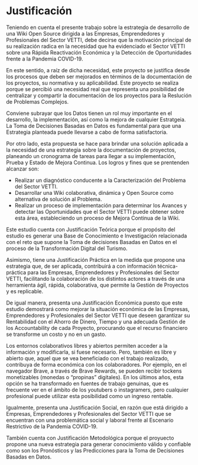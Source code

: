 # Justificación

Teniendo en cuenta el presente trabajo sobre la estrategia de desarrollo de una Wiki Open Source dirigida a las Empresas, Emprendedores y Profesionales del Sector VETTI, debe decirse que la motivación principal de su realización radica en la necesidad que ha evidenciado el Sector VETTI sobre una Rápida Reactivación Económica y la Detección de Oportunidades frente a la Pandemia COVID-19.

En este sentido, a raíz de dicha necesidad, este proyecto se justifica desde los procesos que deben ser mejorados en términos de la documentación de los proyectos, su normativa y su aplicabilidad. Este proyecto se realiza porque se percibió una necesidad real que representa una posibilidad de centralizar y compartir la documentación de los proyectos para la Reslución de Problemas Complejos. 

Conviene subrayar que los Datos tienen un rol muy importante en el desarrollo, la implementación, así como la mejora de cualquier Estratgeia. La Toma de Decisiones Basadas en Datos es fundamental para que una Estrategia planteada puede llevarse a cabo de forma satisfactoria.

Por otro lado, esta propuesta se hace para brindar una solución aplicada a la necesidad de una estrategia sobre la documentación de proyectos, planeando un cronograma de tareas para llegar a su implementación, Prueba y Estado de Mejora Continua. Los logros y fines que se prentenden alcanzar son:
* Realizar un diagnóstico conducente a la Caracterización del Problema del Sector VETTI.
* Desarrollar una Wiki colaborativa, dinámica y Open Source como alternativa de solución al Problema.
* Realizar un proceso de implementación para determinar los Avances y detectar las Oportunidades que el Sector VETTI puede obtener sobre esta área, estableciendo un proceso de Mejora Continua de la Wiki.

Este estudio cuenta con Justificación Teórica porque el propósito del estudio es generar una Base de Conocimiento
e Investigación relacionada con el reto que supone la Toma de decisiones Basadas en Datos en el proceso de la Transformación Digital del Turismo.

Asimismo, tiene una Justificación Práctica en la medida que propone una estrategia que, de ser aplicada, contribuirá a con información técnica-práctica para las Empresas, Emprendedores y Profesionales del Sector VETTI, facilitando la colaboración de
los distintos actores a través de una herramienta ágil, rápida, colaborativa,
que permite la Gestión de Proyectos y es replicable.

De igual manera, presenta una Justificación Económica puesto que este estudio demostrará como mejorar la situación económica de las Empresas, Emprendedores y Profesionales
del Sector VETTI que deseen garantizar su Rentabilidad con el Ahorro de Dinero, Tiempo y una adecuada Gestión de los
Accountability de cada Proyecto, procurando que el recurso financiero se
transforme un costo y no en un gasto.

Los entornos colaborativos libres y abiertos permiten acceder a la información y
modificarla, si fuese necesario. Pero, también es libre y abierto que, aquel que
se vea beneficiado con el trabajo realizado, contribuya de forma económica con
los colaboradores. Por ejemplo, en el navegador Brave, a través de Brave
Rewards, se pueden recibir tockens monetizables (monedas o “propinas”
digitales). En los últimos años, esta opción se ha transformado en fuentes de
trabajo genuinas, que es frecuente ver en el ámbito de los youtubers o
instagramers, pero cualquier profesional puede utilizar esta posibilidad como un
ingreso rentable.

Igualmente, presenta una Justificación Social, en razón que está dirigido a
Empresas, Emprendedores y Profesionales del Sector VETTI que se encuentran con
una problemática social y laboral frente al Escenario Restrictivo de la
Pandemia COVID-19.

También cuenta con Justificación Metodológica porque el proyuecto propone una nueva estrategia para generar conocimiento válido y confiable como son los Pronósticos y las Predicciones para la Toma de Decisiones Basadas en Datos.
